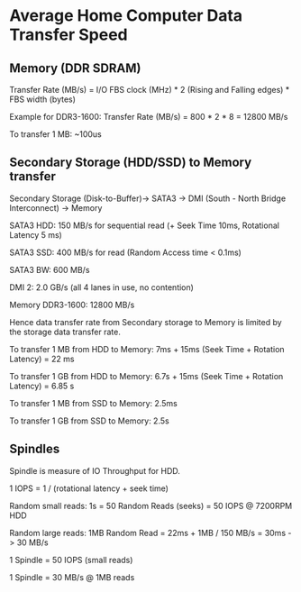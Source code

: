 # Average Home Computer Data Transfer Speed
## Memory (DDR SDRAM)

Transfer Rate (MB/s) = I/O FBS clock (MHz) * 2 (Rising and Falling edges) * FBS width (bytes) 

Example for DDR3-1600: Transfer Rate (MB/s) = 800 * 2 * 8 = 12800 MB/s

To transfer 1 MB: ~100us
## Secondary Storage (HDD/SSD) to Memory transfer

Secondary Storage (Disk-to-Buffer)-> SATA3 -> DMI (South - North Bridge Interconnect) -> Memory

SATA3 HDD: 150 MB/s for sequential read (+ Seek Time 10ms, Rotational Latency 5 ms)

SATA3 SSD: 400 MB/s for read (Random Access time < 0.1ms)

SATA3 BW: 600 MB/s

DMI 2: 2.0 GB/s (all 4 lanes in use, no contention)

Memory DDR3-1600: 12800 MB/s

Hence data transfer rate from Secondary storage to Memory is limited by the storage data transfer rate.

To transfer 1 MB from HDD to Memory: 7ms + 15ms (Seek Time + Rotation Latency) = 22 ms

To transfer 1 GB from HDD to Memory: 6.7s + 15ms (Seek Time + Rotation Latency) = 6.85 s

To transfer 1 MB from SSD to Memory: 2.5ms

To transfer 1 GB from SSD to Memory: 2.5s

## Spindles
Spindle is measure of IO Throughput for HDD. 

1 IOPS = 1 / (rotational latency + seek time)

Random small reads: 1s = 50 Random Reads (seeks) = 50 IOPS @ 7200RPM HDD

Random large reads: 1MB Random Read = 22ms + 1MB / 150 MB/s = 30ms -> 30 MB/s


1 Spindle = 50 IOPS (small reads)

1 Spindle = 30 MB/s @ 1MB reads

